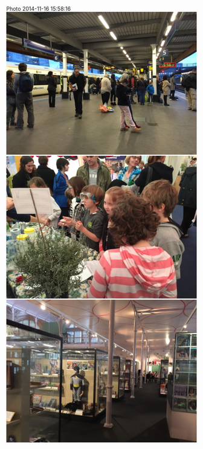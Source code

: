 <!--
title: Photo 2014-11-16 15:58:16
date: Sun Nov 16 2014 15:58:16 GMT+0000 (Greenwich Mean Time)
tags: homeward,bound,british,bioscience,festival
-->
Photo 2014-11-16 15:58:16
![](102786671272-0.jpg)
![](102786671272-1.jpg)
![](102786671272-2.jpg)
